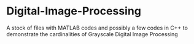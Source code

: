 # Digital-Image-Processing
A stock of files with MATLAB codes and possibly a few codes in C++ to demonstrate the cardinalities of Grayscale Digital Image Processing
